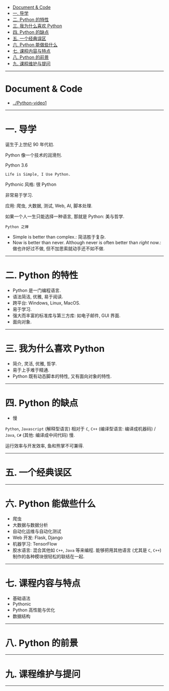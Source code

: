 
- [Document & Code](#document--code)
- [一. 导学](#一-导学)
- [二. Python 的特性](#二-python-的特性)
- [三. 我为什么喜欢 Python](#三-我为什么喜欢-python)
- [四. Python 的缺点](#四-python-的缺点)
- [五. 一个经典误区](#五-一个经典误区)
- [六. Python 能做些什么](#六-python-能做些什么)
- [七. 课程内容与特点](#七-课程内容与特点)
- [八. Python 的前景](#八-python-的前景)
- [九. 课程维护与提问](#九-课程维护与提问)

---

# Document & Code

- [../Python-video1](https://github.com/zozospider/note/blob/master/Python/base/Python-base-video1.md)

---

# 一. 导学

诞生于上世纪 90 年代初.

Python 像一个技术的润滑剂.

Python 3.6

`Life is Simple, I Use Python.`

Pythonic 风格: 很 Python

非常易于学习.

应用: 爬虫, 大数据, 测试, Web, AI, 脚本处理.

如果一个人一生只能选择一种语言, 那就是 Python: 美与哲学.

`Python 之禅`
- Simple is better than complex.: 简洁胜于复杂.
- Now is better than never. Although never is often better than *right* now.: 做也许好过不做, 但不加思索就动手还不如不做.

---

# 二. Python 的特性

- Python 是一门编程语言.
- 语法简洁, 优雅, 易于阅读.
- 跨平台: Windows, Linux, MacOS.
- 易于学习.
- 强大而丰富的标准库与第三方库: 如电子邮件, GUI 界面.
- 面向对象.

---

# 三. 我为什么喜欢 Python

- 简介, 灵活, 优雅, 哲学.
- 易于上手难于精通.
- Python 既有动态脚本的特性, 又有面向对象的特性.

---

# 四. Python 的缺点

- 慢

`Python`, `Javascript` (解释型语言) 相对于 `C`, `C++` (编译型语言: 编译成机器码) / `Java`, `C#` (其他: 编译成中间代码) 慢.

运行效率与开发效率, 鱼和熊掌不可兼得.

---

# 五. 一个经典误区

---

# 六. Python 能做些什么

- 爬虫
- 大数据与数据分析
- 自动化运维与自动化测试
- Web 开发: Flask, Django
- 机器学习: TensorFlow
- 胶水语言: 混合其他如 `C++`, `Java` 等来编程. 能够把用其他语言 (尤其是 `C`, `C++`) 制作的各种模块很轻松的联结在一起.

---

# 七. 课程内容与特点

- 基础语法
- Pythonic
- Python 高性能与优化
- 数据结构

---

# 八. Python 的前景

---

# 九. 课程维护与提问

---
